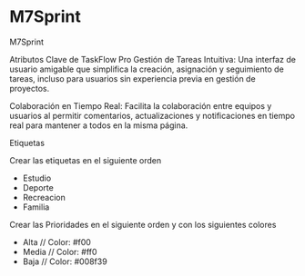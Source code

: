 # M7Sprint
M7Sprint

Atributos Clave de TaskFlow Pro
Gestión de Tareas Intuitiva:
Una interfaz de usuario amigable que simplifica la creación, asignación y seguimiento de tareas, incluso para usuarios sin experiencia previa en gestión de proyectos.

Colaboración en Tiempo Real:
Facilita la colaboración entre equipos y usuarios al permitir comentarios, actualizaciones y notificaciones en tiempo real para mantener a todos en la misma página.

Etiquetas 

Crear las etiquetas en el siguiente orden
- Estudio
- Deporte
- Recreacion
- Familia

Crear las Prioridades en el siguiente orden y con los siguientes colores
- Alta  // Color: #f00
- Media // Color: #ff0
- Baja  // Color: #008f39

